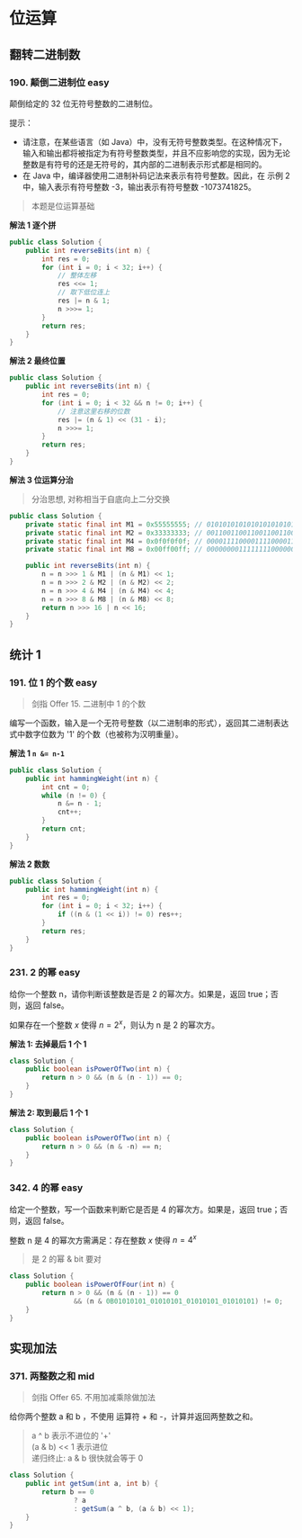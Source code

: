 # 位运算

## 翻转二进制数

### 190. 颠倒二进制位 easy

颠倒给定的 32 位无符号整数的二进制位。

提示：

-   请注意，在某些语言（如 Java）中，没有无符号整数类型。在这种情况下，输入和输出都将被指定为有符号整数类型，并且不应影响您的实现，因为无论整数是有符号的还是无符号的，其内部的二进制表示形式都是相同的。
-   在 Java 中，编译器使用二进制补码记法来表示有符号整数。因此，在 示例 2 中，输入表示有符号整数 -3，输出表示有符号整数 -1073741825。

> 本题是位运算基础

**解法 1 逐个拼**

```java
public class Solution {
    public int reverseBits(int n) {
        int res = 0;
        for (int i = 0; i < 32; i++) {
            // 整体左移
            res <<= 1;
            // 取下低位连上
            res |= n & 1;
            n >>>= 1;
        }
        return res;
    }
}
```

**解法 2 最终位置**

```java
public class Solution {
    public int reverseBits(int n) {
        int res = 0;
        for (int i = 0; i < 32 && n != 0; i++) {
            // 注意这里右移的位数
            res |= (n & 1) << (31 - i);
            n >>>= 1;
        }
        return res;
    }
}
```

**解法 3 位运算分治**

> 分治思想, 对称相当于自底向上二分交换

```java
public class Solution {
    private static final int M1 = 0x55555555; // 01010101010101010101010101010101
    private static final int M2 = 0x33333333; // 00110011001100110011001100110011
    private static final int M4 = 0x0f0f0f0f; // 00001111000011110000111100001111
    private static final int M8 = 0x00ff00ff; // 00000000111111110000000011111111

    public int reverseBits(int n) {
        n = n >>> 1 & M1 | (n & M1) << 1;
        n = n >>> 2 & M2 | (n & M2) << 2;
        n = n >>> 4 & M4 | (n & M4) << 4;
        n = n >>> 8 & M8 | (n & M8) << 8;
        return n >>> 16 | n << 16;
    }
}
```

## 统计 1

### 191. 位 1 的个数 easy

> 剑指 Offer 15. 二进制中 1 的个数

编写一个函数，输入是一个无符号整数（以二进制串的形式），返回其二进制表达式中数字位数为 '1' 的个数（也被称为汉明重量）。

**解法 1 `n &= n-1`**

```java
public class Solution {
    public int hammingWeight(int n) {
        int cnt = 0;
        while (n != 0) {
            n &= n - 1;
            cnt++;
        }
        return cnt;
    }
}
```

**解法 2 数数**

```java
public class Solution {
    public int hammingWeight(int n) {
        int res = 0;
        for (int i = 0; i < 32; i++) {
            if ((n & (1 << i)) != 0) res++;
        }
        return res;
    }
}
```

### 231. 2 的幂 easy

给你一个整数 n，请你判断该整数是否是 2 的幂次方。如果是，返回 true；否则，返回 false。

如果存在一个整数 $x$ 使得 $n = 2^x$，则认为 n 是 2 的幂次方。

**解法 1: 去掉最后 1 个 1**

```java
class Solution {
    public boolean isPowerOfTwo(int n) {
        return n > 0 && (n & (n - 1)) == 0;
    }
}
```

**解法 2: 取到最后 1 个 1**

```java
class Solution {
    public boolean isPowerOfTwo(int n) {
        return n > 0 && (n & -n) == n;
    }
}
```

### 342. 4 的幂 easy

给定一个整数，写一个函数来判断它是否是 4 的幂次方。如果是，返回 true；否则，返回 false。

整数 n 是 4 的幂次方需满足：存在整数 $x$ 使得 $n = 4^x$

> 是 2 的幂 & bit 要对

```java
class Solution {
    public boolean isPowerOfFour(int n) {
        return n > 0 && (n & (n - 1)) == 0
                && (n & 0B01010101_01010101_01010101_01010101) != 0;
    }
}
```

## 实现加法

### 371. 两整数之和 mid

> 剑指 Offer 65. 不用加减乘除做加法

给你两个整数 a 和 b ，不使用 运算符 + 和 -，计算并返回两整数之和。

> a ^ b 表示不进位的 '+'  
> (a & b) << 1 表示进位  
> 递归终止: a & b 很快就会等于 0

```java
class Solution {
    public int getSum(int a, int b) {
        return b == 0
                ? a
                : getSum(a ^ b, (a & b) << 1);
    }
}
```
